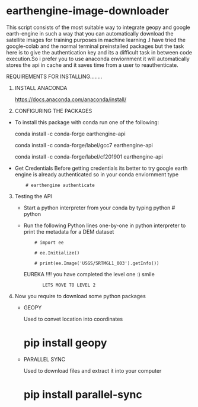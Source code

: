 # earthengine-image-downloader
This script consists of the most suitable way to integrate geopy and google earth-engine in such a way that you can automatically download the
satellite images for training purposes in machine learning .I have tried the google-colab and the normal  terminal preinstalled packages but the task
here is to give the authentication key and its a difficult task in between code execution.So i prefer you to  use anaconda enviornment it will automatically stores the api in cache and it saves time from a user to reauthenticate.

 REQUIREMENTS FOR INSTALLING........
 
 1) INSTALL ANACONDA
    
      https://docs.anaconda.com/anaconda/install/
 
 2) CONFIGURING THE PACKAGES
   * To install this package with conda run one of the following:
   
       conda install -c conda-forge earthengine-api
       
       conda install -c conda-forge/label/gcc7 earthengine-api
       
       conda install -c conda-forge/label/cf201901 earthengine-api
   * Get Credentials
      Before getting credentials its better to try google earth engine is already authenticated so in your conda enviornment type
      
             # earthengine authenticate
3) Testing the API

   * Start a python interpreter from your conda by typing python
             # python 
   * Run the following Python lines one-by-one in python interpreter to print the metadata for a DEM dataset
   
             # import ee
             
             # ee.Initialize()
             
             # print(ee.Image('USGS/SRTMGL1_003').getInfo())
 
 
 
       EUREKA !!!! you have completed the level one :) smile
      
                LETS MOVE TO LEVEL 2
                
 1)    Now you require to download some python packages
 
       * GEOPY
       
          Used to convet location into coordinates
          
            # pip install geopy
             
       * PARALLEL SYNC
          
          Used to download files and extract it into your computer
            
            # pip install parallel-sync
                  
        
       
      
  
             

 

